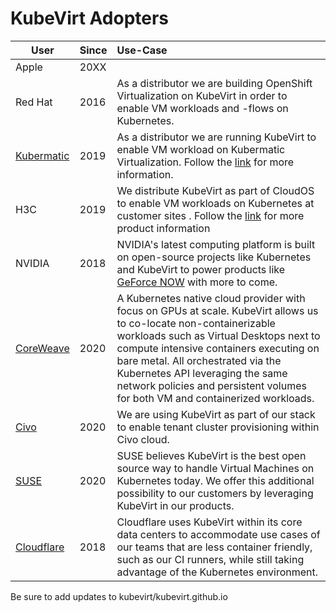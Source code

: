 # KubeVirt Adopters

| User | Since | Use-Case |
|-|-|:-|
| Apple | 20XX | |
| Red Hat | 2016 | As a distributor we are building OpenShift Virtualization on KubeVirt in order to enable VM workloads and -flows on Kubernetes. |
| [Kubermatic](https://kubermatic.com) | 2019 | As a distributor we are running KubeVirt to enable VM workload on Kubermatic Virtualization. Follow the [link](https://www.kubermatic.com/products/kubevirt/) for more information. |
| H3C | 2019 | We distribute KubeVirt as part of CloudOS to enable VM workloads on Kubernetes at customer sites . Follow the  [link](https://www.h3c.com/en/Products_Technology/Enterprise_Products/Cloud_Computing/Cloud_Computing_Products/H3C_CloudOS/H3C_CloudOS_full-stack/) for more product information |
| NVIDIA | 2018 | NVIDIA's latest computing platform is built on open-source projects like Kubernetes and KubeVirt to power products like [GeForce NOW](https://www.nvidia.com/en-us/geforce-now/) with more to come.
| [CoreWeave](https://www.coreweave.com) | 2020 | A Kubernetes native cloud provider with focus on GPUs at scale. KubeVirt allows us to co-locate non-containerizable workloads such as Virtual Desktops next to compute intensive containers executing on bare metal. All orchestrated via the Kubernetes API leveraging the same network policies and persistent volumes for both VM and containerized workloads. |
| [Civo](https://www.civo.com) | 2020 | We are using KubeVirt as part of our stack to enable tenant cluster provisioning within Civo cloud. |
| [SUSE](https://www.suse.com/) | 2020 | SUSE believes KubeVirt is the best open source way to handle Virtual Machines on Kubernetes today. We offer this additional possibility to our customers by leveraging KubeVirt in our products. |
| [Cloudflare](https://www.cloudflare.com/) | 2018 | Cloudflare uses KubeVirt within its core data centers to accommodate use cases of our teams that are less container friendly, such as our CI runners, while still taking advantage of the Kubernetes environment. |

Be sure to add updates to kubevirt/kubevirt.github.io
